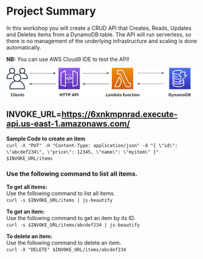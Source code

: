 # Project Summary <br>

<p>In this workshop you will create a CRUD API that Creates, Reads, Updates and Deletes items from a DynamoDB table. The API will run serverless, so there is no management of the underlying infrastructure and scaling is done automatically.</p>

**NB:** You can use AWS Cloud9 IDE to test the API!<br>



![Architectural Diagram!](assets/images/ddb-crud.png "Architectural Diagram!")

## INVOKE_URL=https://6xnkmpnrad.execute-api.us-east-1.amazonaws.com/

**Sample Code to create an item**<br>
`curl -X "PUT" -H "Content-Type: application/json" -d "{ \"id\": \"abcdef234\", \"price\": 12345, \"name\": \"myitem\" }" $INVOKE_URL/items`

### Use the following command to list all items.

**To get all items:**<br>
Use the following command to list all items.<br>
`curl -s $INVOKE_URL/items | js-beautify` <br>

**To get an item:**<br>
Use the following command to get an item by its ID.<br>
`curl -s $INVOKE_URL/items/abcdef234 | js-beautify`<br>

**To delete an item:**<br>
Use the following command to delete an item.<br>
`curl -X "DELETE" $INVOKE_URL/items/abcdef234`<br>
